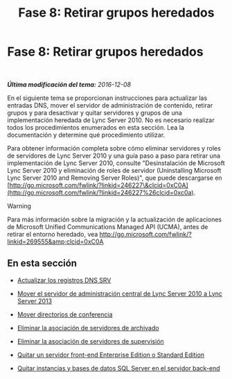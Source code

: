 ﻿---
title: 'Fase 8: Retirar grupos heredados'
TOCTitle: 'Fase 8: Retirar grupos heredados'
ms:assetid: 1c68e5d8-fb5f-45e6-b6e3-27f5e830c966
ms:mtpsurl: https://technet.microsoft.com/es-es/library/JJ204724(v=OCS.15)
ms:contentKeyID: 48274600
ms.date: 01/07/2017
mtps_version: v=OCS.15
ms.translationtype: HT
---

# Fase 8: Retirar grupos heredados

 

_**Última modificación del tema:** 2016-12-08_

En el siguiente tema se proporcionan instrucciones para actualizar las entradas DNS, mover el servidor de administración de contenido, retirar grupos y para desactivar y quitar servidores y grupos de una implementación heredada de Lync Server 2010. No es necesario realizar todos los procedimientos enumerados en esta sección. Lea la documentación y determine qué procedimiento utilizar.

Para obtener información completa sobre cómo eliminar servidores y roles de servidores de Lync Server 2010 y una guía paso a paso para retirar una implementación de Lync Server 2010, consulte "Desinstalación de Microsoft Lync Server 2010 y eliminación de roles de servidor (Uninstalling Microsoft Lync Server 2010 and Removing Server Roles)", que puede descargarse en [http://go.microsoft.com/fwlink/?linkid=246227\&clcid=0xC0A](http://go.microsoft.com/fwlink/?linkid=246227%26clcid=0xc0a).

> [!WARNING]  
> Para más información sobre la migración y la actualización de aplicaciones de Microsoft Unified Communications Managed API (UCMA), antes de retirar el entorno heredado, vea <a href="http://go.microsoft.com/fwlink/?linkid=269555%26clcid=0xc0a">http://go.microsoft.com/fwlink/?linkid=269555&amp;clcid=0xC0A</a>



## En esta sección

  -   
    [Actualizar los registros DNS SRV](update-dns-srv-records.md)

  -   
    [Mover el servidor de administración central de Lync Server 2010 a Lync Server 2013](move-the-lync-server-2010-central-management-server-to-lync-server-2013.md)

  -   
    [Mover directorios de conferencia](move-lync-server-2010-conference-directories-to-lync-server-2013.md)

  -   
    [Eliminar la asociación de servidores de archivado](remove-the-archiving-server-association.md)

  -   
    [Eliminar la asociación de servidores de supervisión](remove-the-monitoring-server-association.md)

  -   
    [Quitar un servidor front-end Enterprise Edition o Standard Edition](remove-the-enterprise-edition-front-end-server-or-standard-edition-front-end-server.md)

  -   
    [Quitar instancias y bases de datos SQL Server en el servidor back-end](remove-sql-server-instances-and-databases-on-the-back-end-server.md)


